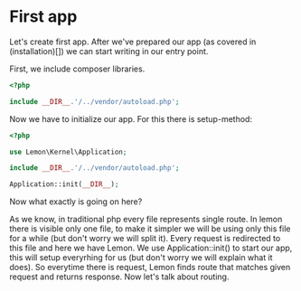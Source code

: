 # First app

Let's create first app. After we've prepared our app (as covered in (installation)[]) we can start writing in our entry point.

First, we include composer libraries.

```php
<?php

include __DIR__.'/../vendor/autoload.php';

```

Now we have to initialize our app. For this there is setup-method:

```php
<?php

use Lemon\Kernel\Application;

include __DIR__.'/../vendor/autoload.php';

Application::init(__DIR__);

```

Now what exactly is going on here?

As we know, in traditional php every file represents single route. In lemon there is visible only one file, to make it simpler we will be using only this file for a while (but don't worry we will split it). Every request is redirected to this file and here we have Lemon. We use Application::init() to start our app, this will setup everyrhing for us (but don't worry we will explain what it does). So everytime there is request, Lemon finds route that matches given request and returns response. Now let's talk about routing.
